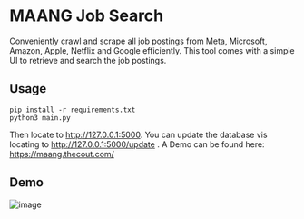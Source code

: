 # MAANG Job Search

Conveniently crawl and scrape all job postings from Meta, Microsoft, Amazon, Apple, Netflix and Google efficiently.
This tool comes with a simple UI to retrieve and search the job postings.

## Usage

```
pip install -r requirements.txt
python3 main.py
```

Then locate to http://127.0.0.1:5000. You can update the database vis locating to http://127.0.0.1:5000/update .
A Demo can be found here: https://maang.thecout.com/

## Demo

![image](templates/pic.png)


